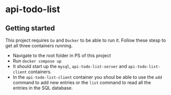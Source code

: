 # api-todo-list

## Getting started

This project requires `Go` and `Docker` to be able to run it. Follow these stesp to get all three containers running.

- Navigate to the root folder in PS of this project
- Run `docker compose up`
- It should start up the `mysql`, `api-todo-list-server` and `api-todo-list-client` containers.
- In the `api-todo-list-client` container you shoul be able to use the `add` command to add new entries or the `list` command to read all the entries in the SQL database.
